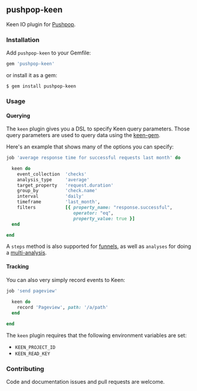 ## pushpop-keen

Keen IO plugin for [Pushpop](https://github.com/pushpop-project/pushpop).

### Installation

Add `pushpop-keen` to your Gemfile:

``` ruby
gem 'pushpop-keen'
```

or install it as a gem:

``` shell
$ gem install pushpop-keen
```

### Usage

#### Querying 

The `keen` plugin gives you a DSL to specify Keen query parameters. Those query parameters are used to query data using the [keen-gem](https://github.com/keenlabs/keen-gem).

Here's an example that shows many of the options you can specify:

``` ruby
job 'average response time for successful requests last month' do

  keen do
    event_collection  'checks'
    analysis_type     'average'
    target_property   'request.duration'
    group_by          'check.name'
    interval          'daily'
    timeframe         'last_month',
    filters           [{ property_name: "response.successful",
                         operator: "eq",
                         property_value: true }]
  end

end
```

A `steps` method is also supported for [funnels](https://keen.io/docs/data-analysis/funnels/),
as well as `analyses` for doing a [multi-analysis](https://keen.io/docs/data-analysis/multi-analysis/).

#### Tracking

You can also very simply record events to Keen:

``` ruby
job 'send pageview'
  
  keen do
    record 'Pageview', path: '/a/path'   
  end

end
```

The `keen` plugin requires that the following environment variables are set:
  
+ `KEEN_PROJECT_ID`
+ `KEEN_READ_KEY`


### Contributing

Code and documentation issues and pull requests are welcome.
